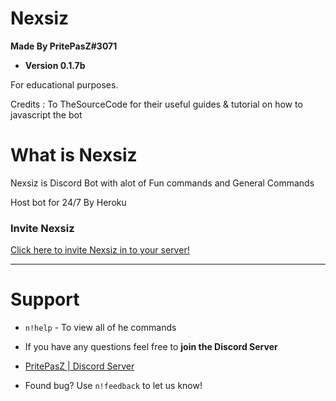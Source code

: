 # Nexsiz
**Made By PritePasZ#3071**

* **Version 0.1.7b**

For educational purposes.

Credits : To TheSourceCode for their useful guides & tutorial on how to javascript the bot

# What is Nexsiz

Nexsiz is Discord Bot with alot of Fun commands and General Commands

Host bot for 24/7
By Heroku

### Invite Nexsiz

[Click here to invite Nexsiz in to your server!](https://discordapp.com/api/oauth2/authorize?client_id=552076002101297153&permissions=8&scope=bot)

---

# Support
* `n!help` - To view all of he commands

* If you have any questions feel free to **join the Discord Server** 

* [PritePasZ | Discord Server](https://discord.gg/P96Pr33)

* Found bug? Use `n!feedback` to let us know!



